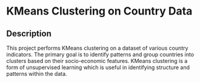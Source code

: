 # KMeans Clustering on Country Data

## Description
This project performs KMeans clustering on a dataset of various country indicators. The primary goal is to identify patterns and group countries into clusters based on their socio-economic features. KMeans clustering is a form of unsupervised learning which is useful in identifying structure and patterns within the data.  
